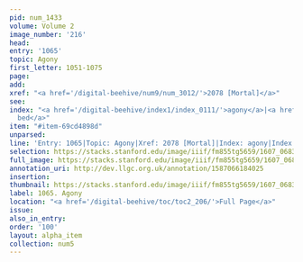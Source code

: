 ```yaml
---
pid: num_1433
volume: Volume 2
image_number: '216'
head:
entry: '1065'
topic: Agony
first_letter: 1051-1075
page:
add:
xref: "<a href='/digital-beehive/num9/num_3012/'>2078 [Mortal]</a>"
see:
index: "<a href='/digital-beehive/index1/index_0111/'>agony</a>|<a href='/digital-beehive/index1/index_1221/'>dying
  bed</a>"
item: "#item-69cd4898d"
unparsed:
line: 'Entry: 1065|Topic: Agony|Xref: 2078 [Mortal]|Index: agony|Index: dying bed|#item-69cd4898d'
selection: https://stacks.stanford.edu/image/iiif/fm855tg5659/1607_0683/902,4010,2776,1046/full/0/default.jpg
full_image: https://stacks.stanford.edu/image/iiif/fm855tg5659/1607_0683/full/full/0/default.jpg
annotation_uri: http://dev.llgc.org.uk/annotation/1587066184025
insertion:
thumbnail: https://stacks.stanford.edu/image/iiif/fm855tg5659/1607_0683/902,4010,600,180/250,/0/default.jpg
label: 1065. Agony
location: "<a href='/digital-beehive/toc/toc2_206/'>Full Page</a>"
issue:
also_in_entry:
order: '100'
layout: alpha_item
collection: num5
---
```

